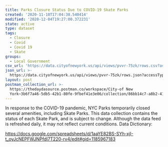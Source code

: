 ```yaml
---
title: Parks Closure Status Due to COVID-19 Skate Parks
created: '2020-11-10T17:04:38.540414'
modified: '2020-12-04T19:27:00.372231'
state: active
type: dataset
tags:
  - Closure
  - Covid
  - Covid 19
  - Skate
groups:
  - Local Government
csv_url: 'https://data.cityofnewyork.us/api/views/pvvr-75zk/rows.csv?accessType=DOWNLOAD'
json_url: >-
  https://data.cityofnewyork.us/api/views/pvvr-75zk/rows.json?accessType=DOWNLOAD
layout: post
postman_collection_url: >-
  https://thedaydasource.postman.co/workspace/City-of New
  York~3b6f7a46-5db5-42b1-80fe-9fbef41e3e06/collection/86bb14c7-a8b2-41fc-99b0-0cbe54bf80d7
---
```

In response to the COVID-19 pandemic, NYC Parks temporarily closed several amenities, including Skate Parks. This data collection contains the status of each Skate Park, and is subject to change. Although the data feed is refreshed daily, it may not reflect current conditions.
Data Dictionary: 

https://docs.google.com/spreadsheets/d/1aaYE82BS-SYh-xjI-t_oyJcNEPFWJNPfdI7T220-rv4/edit#gid=1185967183

